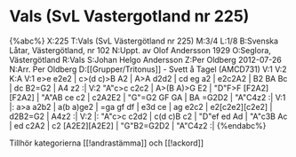 # Vals (SvL Vastergotland nr 225)

{%abc%}
X:225
T:Vals (SvL Västergötland nr 225)
M:3/4
L:1/8
B:Svenska Låtar, Västergötland, nr 102
N:Uppt. av Olof Andersson 1929
O:Seglora, Västergötland
R:Vals
S:Johan Helgo Andersson
Z:Per Oldberg 2012-07-26
N:Arr. Per Oldberg
D:[[Grupper/Tritonus]] - Svett å Tagel (AMCD731)
V:1
V:2
K:A
V:1
e>e e2e2 | c>(d c)>B A2 | A>A d2d2 | cd eg a2 | e2c2A2 | B2 BA Bc | dc B2=G2 | A4 z2 :| 
V:2
"A"c>c c2c2 | A>(B A)>G E2 | "D"F>F [F2A2][F2A2] | "A"AB ce c2 | c2A2E2 | "G"=G2 GF GA | BA =G2D2 | "A"C4z2 :| 
V:1
|: a>a a2b2 | a(b a)ge2 | =ga gf df | e3d ce | ag e2c2 | e2[c2e2][c2e2] | d2B2=G2 | A4z2 :| 
V:2
|: "A"c>c c2d2 | c(d c)B c2 | "D"ef ed Ad | "A"c3B Ac | ed c2A2 | c2 [A2E2][A2E2] | "G"B2=G2D2 | "A"C4z2 :| 
{%endabc%}

Tillhör kategorierna [[!andrastämma]] och [[!ackord]]
